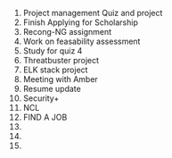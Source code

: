 1. Project management Quiz and project
2. Finish Applying for Scholarship
3. Recong-NG assignment
4. Work on feasability assessment
5. Study for quiz 4
6. Threatbuster project
7.  ELK stack project
8. Meeting with Amber
9.  Resume update
10.  Security+ 
11. NCL
12. FIND A JOB
13. 
14. 
15. 
